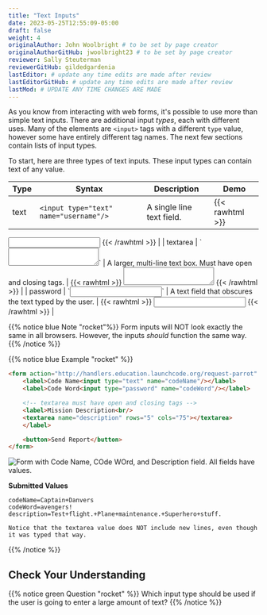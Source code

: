 ```yaml
---
title: "Text Inputs"
date: 2023-05-25T12:55:09-05:00
draft: false
weight: 4
originalAuthor: John Woolbright # to be set by page creator
originalAuthorGitHub: jwoolbright23 # to be set by page creator
reviewer: Sally Steuterman 
reviewerGitHub: gildedgardenia 
lastEditor: # update any time edits are made after review
lastEditorGitHub: # update any time edits are made after review
lastMod: # UPDATE ANY TIME CHANGES ARE MADE
---
```


As you know from interacting with web forms, it's possible to use more than simple text
inputs. There are additional input *types*, each with different uses. Many of
the elements are `<input>` tags with a different `type` value, however some have
entirely different tag names. The next few sections contain lists of input types.

To start, here are three types of text inputs. These input types can contain text of any value.

| Type     | Syntax | Description | Demo |
|----------|--------|-------------|------|
| text     | `<input type="text" name="username"/>` | A single line text field. | {{< rawhtml >}}
<input type="text" name="username"/>
{{< /rawhtml >}} |
| textarea | `<textarea name="missionDescription"></textarea>` | A larger, multi-line text box. Must have open and closing tags. | {{< rawhtml >}}
<textarea name="missionDescription"></textarea>
{{< /rawhtml >}} |
| password | `<input type="password" name="passCode"/>`  | A text field that obscures the text typed by the user. | {{< rawhtml >}}
<input type="password" name="passCode"/>
{{< /rawhtml >}} |

{{% notice blue Note "rocket"%}}
Form inputs will NOT look exactly the same in all browsers.
However, the inputs *should* function the same way.
{{% /notice %}}

{{% notice blue Example "rocket" %}}
```html
<form action="http://handlers.education.launchcode.org/request-parrot" method="post">
    <label>Code Name<input type="text" name="codeName"/></label>
    <label>Code Word<input type="password" name="codeWord"/></label>

    <!-- textarea must have open and closing tags -->
    <label>Mission Description<br/>
    <textarea name="description" rows="5" cols="75"></textarea>
    </label>

    <button>Send Report</button>
</form>
```

![Form with Code Name, COde WOrd, and Description field. All fields have values.](pictures/basic-inputs-example.png?classes=border)

**Submitted Values**

```console
codeName=Captain+Danvers
codeWord=avengers!
description=Test+flight.+Plane+maintenance.+Superhero+stuff.

Notice that the textarea value does NOT include new lines, even though it was typed that way.
```
{{% /notice %}}

## Check Your Understanding

{{% notice green Question "rocket" %}}
Which input type should be used if the user is going to enter a large amount of text?
{{% /notice %}}